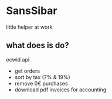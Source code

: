 # SansSibar

little helper at work

## what does is do?

ecwid api
- get orders
- sort by tax (7% & 19%)
- remove 0€ purchases
- download pdf invoices for accounting